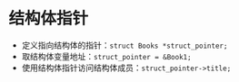 # 结构体指针

- 定义指向结构体的指针：`struct Books *struct_pointer;`
- 取结构体变量地址：`struct_pointer = &Book1;`
- 使用结构体指针访问结构体成员：`struct_pointer->title;`
